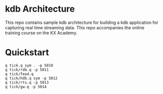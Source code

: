 # kdb Architecture

This repo contains sample kdb architecture for building a kdb application for capturing real time streaming data. This repo accompanies the online training course on the KX Academy.

# Quickstart
```
q tick.q sym . -p 5010 
q tick/rdb.q -p 5011 
q tick/feed.q
q tick/hdb.q sym -p 5012 
q tick/rts.q -p 5013 
q tick/gw.q -p 5014 
```